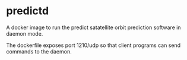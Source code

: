 # predictd

A docker image to run the predict satatellite orbit prediction software in daemon mode. 

The dockerfile exposes port 1210/udp so that client programs can send commands to the daemon.
